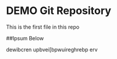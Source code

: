 # DEMO Git Repository

This is the first file in this repo

##Ipsum Below

dewibcren upbvei[bpwuireghrebp erv